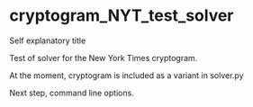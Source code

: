 # cryptogram_NYT_test_solver
Self explanatory title

Test of solver for the New York Times cryptogram.

At the moment, cryptogram is included as a variant in solver.py

Next step, command line options.
